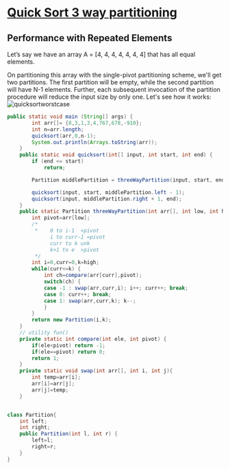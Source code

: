 # [Quick Sort 3 way partitioning](https://www.baeldung.com/java-sorting-arrays-with-repeated-entries)
## **Performance with Repeated Elements**
Let’s say we have an array A = [4, 4, 4, 4, 4, 4, 4] that has all equal elements.

On partitioning this array with the single-pivot partitioning scheme, we'll get two partitions. The first partition will be empty, while the second partition will have N-1 elements. Further, each subsequent invocation of the partition procedure will reduce the input size by only one. Let's see how it works:
![quicksortworstcase](https://user-images.githubusercontent.com/71629248/132946497-f5eefcb5-b7e2-479d-a77e-9343ad19a872.png)

```java
public static void main (String[] args) {
		int arr[]= {8,3,1,3,4,767,678,-910};
		int n=arr.length;
		quicksort(arr,0,n-1);	
		System.out.println(Arrays.toString(arr));
	}
	public static void quicksort(int[] input, int start, int end) {
	    if (end <= start)
	        return;

	    Partition middlePartition = threeWayPartition(input, start, end);

	    quicksort(input, start, middlePartition.left - 1);
	    quicksort(input, middlePartition.right + 1, end);
	}
	public static Partition threeWayPartition(int arr[], int low, int high) {
		int pivot=arr[low];
		/*
		 * 	  0 to i-1  <pivot
              i to curr-1 =pivot
              curr to k unk
              k+1 to e  >pivot
		 */
		int i=0,curr=0,k=high;
		while(curr<=k) {
			int ch=compare(arr[curr],pivot);
			switch(ch) {
			case -1 : swap(arr,curr,i); i++; curr++; break;
			case 0: curr++; break;
			case 1: swap(arr,curr,k); k--;
			}
		}
		return new Partition(i,k);
	}
	// utility fun()
	private static int compare(int ele, int pivot) {
		if(ele<pivot) return -1;
		if(ele==pivot) return 0;
		return 1;
	}
	private static void swap(int arr[], int i, int j){
        int temp=arr[i];
        arr[i]=arr[j];
        arr[j]=temp;
    }


class Partition{
	int left;
	int right;
	public Partition(int l, int r) {
		left=l;
		right=r;
	}
}
```
